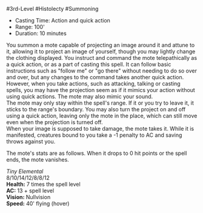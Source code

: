 #3rd-Level #Histolecty #Summoning
 
- Casting Time: Action and quick action
- Range: 100'
- Duration: 10 minutes  

You summon a mote capable of projecting an image around it and attune to it, allowing it to project an image of yourself, though you may lightly change the clothing displayed. You instruct and command the mote telepathically as a quick action, or as a part of casting this spell. It can follow basic instructions such as "follow me" or "go there" without needing to do so over and over, but any changes to the command takes another quick action. However, when you take actions, such as attacking, talking or casting spells, you may have the projection seem as if it mimics your action without using quick actions. The mote may also mimic your sound.  
The mote may only stay within the spell's range. If it or you try to leave it, it sticks to the range's boundary. You may also turn the project on and off using a quick action, leaving only the mote in the place, which can still move even when the projection is turned off.  
When your image is supposed to take damage, the mote takes it. While it is manifested, creatures bound to you take a -1 penalty to AC and saving throws against you.
 
The mote's stats are as follows. When it drops to 0 hit points or the spell ends, the mote vanishes.
 
_Tiny Elemental_  
8/10/14/12/8/8/12  
**Health:** 7 times the spell level  
**AC:** 13 + spell level  
**Vision:** Nullvision  
**Speed:** 40' flying (hover)
